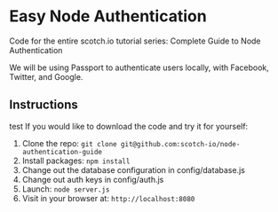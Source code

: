 # Easy Node Authentication

Code for the entire scotch.io tutorial series: Complete Guide to Node Authentication

We will be using Passport to authenticate users locally, with Facebook, Twitter, and Google.

## Instructions
test
If you would like to download the code and try it for yourself:

1. Clone the repo: `git clone git@github.com:scotch-io/node-authentication-guide`
2. Install packages: `npm install`
3. Change out the database configuration in config/database.js
4. Change out auth keys in config/auth.js
5. Launch: `node server.js`
6. Visit in your browser at: `http://localhost:8080`



